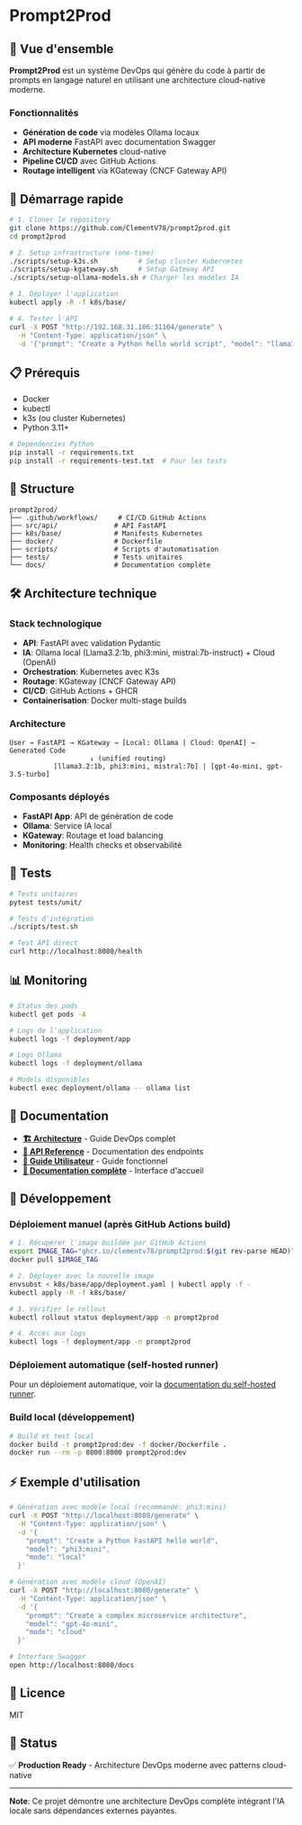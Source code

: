 # Prompt2Prod

## 🎯 Vue d'ensemble

**Prompt2Prod** est un système DevOps qui génère du code à partir de prompts en langage naturel en utilisant une architecture cloud-native moderne.

### Fonctionnalités

- **Génération de code** via modèles Ollama locaux
- **API moderne** FastAPI avec documentation Swagger
- **Architecture Kubernetes** cloud-native
- **Pipeline CI/CD** avec GitHub Actions
- **Routage intelligent** via KGateway (CNCF Gateway API)

## 🚀 Démarrage rapide

```bash
# 1. Cloner le repository
git clone https://github.com/ClementV78/prompt2prod.git
cd prompt2prod

# 2. Setup infrastructure (one-time)
./scripts/setup-k3s.sh          # Setup cluster Kubernetes
./scripts/setup-kgateway.sh     # Setup Gateway API
./scripts/setup-ollama-models.sh # Charger les modèles IA

# 3. Déployer l'application
kubectl apply -R -f k8s/base/

# 4. Tester l'API
curl -X POST "http://192.168.31.106:31104/generate" \
  -H "Content-Type: application/json" \
  -d '{"prompt": "Create a Python hello world script", "model": "llama3.2:1b", "mode": "local"}'
```

## 📋 Prérequis

- Docker
- kubectl 
- k3s (ou cluster Kubernetes)
- Python 3.11+

```bash
# Dependencies Python
pip install -r requirements.txt
pip install -r requirements-test.txt  # Pour les tests
```

## 📁 Structure

```
prompt2prod/
├── .github/workflows/     # CI/CD GitHub Actions
├── src/api/              # API FastAPI
├── k8s/base/             # Manifests Kubernetes  
├── docker/               # Dockerfile
├── scripts/              # Scripts d'automatisation
├── tests/                # Tests unitaires
└── docs/                 # Documentation complète
```

## 🛠️ Architecture technique

### Stack technologique

- **API**: FastAPI avec validation Pydantic
- **IA**: Ollama local (Llama3.2:1b, phi3:mini, mistral:7b-instruct) + Cloud (OpenAI)
- **Orchestration**: Kubernetes avec K3s
- **Routage**: KGateway (CNCF Gateway API)
- **CI/CD**: GitHub Actions + GHCR
- **Containerisation**: Docker multi-stage builds

### Architecture

```
User → FastAPI → KGateway → [Local: Ollama | Cloud: OpenAI] → Generated Code
                    ↓ (unified routing)
           [llama3.2:1b, phi3:mini, mistral:7b] | [gpt-4o-mini, gpt-3.5-turbo]
```

### Composants déployés

- **FastAPI App**: API de génération de code
- **Ollama**: Service IA local 
- **KGateway**: Routage et load balancing
- **Monitoring**: Health checks et observabilité

## 🧪 Tests

```bash
# Tests unitaires
pytest tests/unit/

# Tests d'intégration
./scripts/test.sh

# Test API direct
curl http://localhost:8080/health
```

## 📊 Monitoring

```bash
# Status des pods
kubectl get pods -A

# Logs de l'application
kubectl logs -f deployment/app

# Logs Ollama
kubectl logs -f deployment/ollama

# Models disponibles
kubectl exec deployment/ollama -- ollama list
```

## 📝 Documentation

- **[🏗️ Architecture](https://htmlpreview.github.io/?https://github.com/ClementV78/prompt2prod/blob/main/docs/html/architecture.html)** - Guide DevOps complet
- **[🔌 API Reference](https://htmlpreview.github.io/?https://github.com/ClementV78/prompt2prod/blob/main/docs/html/api-reference.html)** - Documentation des endpoints
- **[👤 Guide Utilisateur](https://htmlpreview.github.io/?https://github.com/ClementV78/prompt2prod/blob/main/docs/html/user-guide.html)** - Guide fonctionnel
- **[📖 Documentation complète](https://htmlpreview.github.io/?https://github.com/ClementV78/prompt2prod/blob/main/docs/html/index.html)** - Interface d'accueil

## 🔧 Développement

### Déploiement manuel (après GitHub Actions build)

```bash
# 1. Récupérer l'image buildée par GitHub Actions
export IMAGE_TAG="ghcr.io/clementv78/prompt2prod:$(git rev-parse HEAD)"
docker pull $IMAGE_TAG

# 2. Déployer avec la nouvelle image
envsubst < k8s/base/app/deployment.yaml | kubectl apply -f -
kubectl apply -R -f k8s/base/

# 3. Vérifier le rollout
kubectl rollout status deployment/app -n prompt2prod

# 4. Accès aux logs
kubectl logs -f deployment/app -n prompt2prod
```

### Déploiement automatique (self-hosted runner)

Pour un déploiement automatique, voir la [documentation du self-hosted runner](docs/SELF_HOSTED_RUNNER.md).

### Build local (développement)

```bash
# Build et test local
docker build -t prompt2prod:dev -f docker/Dockerfile .
docker run --rm -p 8000:8000 prompt2prod:dev
```

## ⚡ Exemple d'utilisation

```bash
# Génération avec modèle local (recommandé: phi3:mini)
curl -X POST "http://localhost:8080/generate" \
  -H "Content-Type: application/json" \
  -d '{
    "prompt": "Create a Python FastAPI hello world",
    "model": "phi3:mini", 
    "mode": "local"
  }'

# Génération avec modèle cloud (OpenAI)
curl -X POST "http://localhost:8080/generate" \
  -H "Content-Type: application/json" \
  -d '{
    "prompt": "Create a complex microservice architecture",
    "model": "gpt-4o-mini", 
    "mode": "cloud"
  }'

# Interface Swagger
open http://localhost:8080/docs
```

## 📄 Licence

MIT

## 🚀 Status

✅ **Production Ready** - Architecture DevOps moderne avec patterns cloud-native

---

**Note**: Ce projet démontre une architecture DevOps complète intégrant l'IA locale sans dépendances externes payantes.